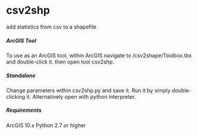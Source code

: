 # csv2shp
add statistics from csv to a shapefile

##### ArcGIS Tool
To use as an ArcGIS tool, within ArcGIS navigate to /csv2shape/Toolbox.tbx and double-click it. then open tool csv2shp. 

##### Standalone
Change parameters within csv2shp.py and save it. Run it by simply double-clicking it. Alternatively open with python interpreter.

##### Requirements
ArcGIS 10.x
Python 2.7 or higher
